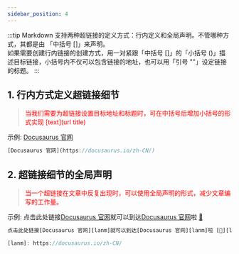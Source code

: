 ```yaml
---
sidebar_position: 4
---
```


:::tip
Markdown 支持两种超链接的定义方式：行内定义和全局声明。不管哪种方式，其都是由 「中括号 []」来声明。<br/>
如果需要创建行内链接的创建方式，用一对紧跟「中括号 []」的「小括号 ()」描述目标链接，小括号内不仅可以包含链接的地址，也可以用「引号 ""」设定链接的标题。
:::

## 1. 行内方式定义超链接细节

> <font color="red">当我们需要为超链接设置目标地址和标题时，可在中括号后增加小括号的形式实现 [text](url title)</font>

示例: [Docusaurus 官网](https://docusaurus.io/zh-CN/)

```jsx
[Docusaurus 官网](https://docusaurus.io/zh-CN/)
```

## 2. 超链接细节的全局声明

> <font color="red">当一个超链接在文章中反复出现时，可以使用全局声明的形式，减少文章编写的工作量。</font>

示例: 点击此处链接[Docusaurus 官网][lanm]就可以到达[Docusaurus 官网][lanm]啦 [🥳][lanm]

[lanm]: https://docusaurus.io/zh-CN/

```jsx
点击此处链接[Docusaurus 官网][lanm]就可以到达[Docusaurus 官网][lanm]啦 [🥳][lanm]

[lanm]: https://docusaurus.io/zh-CN/
```
